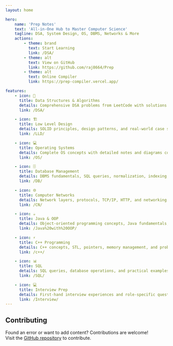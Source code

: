```yaml
---
layout: home

hero:
    name: 'Prep Notes'
    text: 'All-in-One Hub to Master Computer Science'
    tagline: DSA, System Design, OS, DBMS, Networks & More
    actions:
        - theme: brand
          text: Start Learning
          link: /DSA/
        - theme: alt
          text: View on GitHub
          link: https://github.com/raj8664/Prep
        - theme: alt
          text: Online Compiler
          link: https://prep-compiler.vercel.app/

features:
    - icon: 🎯
      title: Data Structures & Algorithms
      details: Comprehensive DSA problems from LeetCode with solutions in Java and C++. Organized by topics and difficulty.
      link: /DSA/

    - icon: 🏗️
      title: Low Level Design
      details: SOLID principles, design patterns, and real-world case studies with complete implementations.
      link: /LLD/

    - icon: 💻
      title: Operating Systems
      details: Complete OS concepts with detailed notes and diagrams covering processes, memory, and more.
      link: /OS/

    - icon: 🗄️
      title: Database Management
      details: DBMS fundamentals, SQL queries, normalization, indexing, and optimization techniques.
      link: /DB/

    - icon: 🌐
      title: Computer Networks
      details: Network layers, protocols, TCP/IP, HTTP, and networking concepts with visual diagrams.
      link: /CN/

    - icon: ☕
      title: Java & OOP
      details: Object-oriented programming concepts, Java fundamentals, multithreading, and exception handling.
      link: /Java%20with%20OOP/

    - icon: ⚡
      title: C++ Programming
      details: C++ concepts, STL, pointers, memory management, and problem-solving techniques.
      link: /c++/

    - icon: 📊
      title: SQL
      details: SQL queries, database operations, and practical examples for interview preparation.
      link: /SQL/

    - icon: 💻
      title: Interview Prep 
      details: First-hand interview experiences and role-specific questions shared by candidates from particular companies, with practical preparation tips.
      link: /Interview/
---
```


## Contributing

Found an error or want to add content? Contributions are welcome!  
Visit the [GitHub repository](https://github.com/raj8664/Prep) to contribute.
